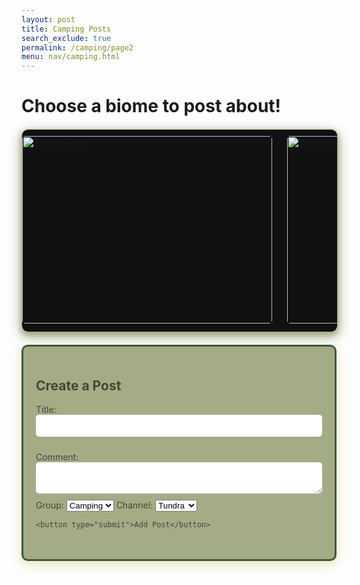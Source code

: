```yaml
---
layout: post 
title: Camping Posts
search_exclude: true
permalink: /camping/page2
menu: nav/camping.html
---
```


<style>
    /* Shared Flex Container */
    .flex-column-centered {
        display: flex;
        flex-direction: column;
        align-items: center;
        width: 100%;
        padding: 20px;
        box-sizing: border-box;
    }

    /* Shared Form and Post Styles */
    .form-container, .post-item {
        display: flex;
        flex-direction: column;
        width: 100%;
        max-width: 800px;
        background-color: #a4ac86;
        box-shadow: 0 4px 8px 0 #e9edc9, 0 6px 20px 0 #e9edc9;
        padding: 20px;
        border-radius: 10px;
        border: 3px solid #3a5a40;
        color: #414833;
        margin-bottom: 20px;
        box-sizing: border-box;
    }

    /* Text Styling for Post Items */
    .post-item h3, .post-item p {
        margin: 0 0 10px;
        width: 100%;
    }

    /* Styling for Form Labels */
    .form-container label {
        margin-bottom: 5px;
    }

    /* Styling for Form Inputs and Textareas */
    .form-container input, .form-container textarea {
        margin-bottom: 10px;
        padding: 10px;
        border-radius: 5px;
        border: none;
        width: 100%;
    }

    /* Button Styling for Form */
    .form-container button {
        padding: 10px;
        border-radius: 5px;
        border: none;
        background-color: #a4ac86;
        color: #414833;
        cursor: pointer;
    }

    /* Shared Container for Details Section */
    .details {
        display: flex;
        flex-direction: column;
        align-items: center;
        width: 100%;
        max-width: 1200px;
        padding: 20px;
        box-sizing: border-box;
    }

    .button {
        display: block !important; /* Force the button to display */
    }


    .image-scroller {
        width: 100%;
        overflow-x: scroll;
        overflow-y: hidden;
        white-space: nowrap;
        background-color: #111;
        border: 1px solid #a4ac86;
        border-radius: 10px;
        box-shadow: 0 4px 8px 0 #a4ac86, 0 6px 20px 0 #a4ac86;
        margin: 20px auto;
        padding: 10px 0;
    }

    .image-scroller img {
        display: inline-block;
        width: 400px;
        height: 300px;
        margin-right: 10px;
        border-radius: 5px;
        object-fit: cover;
    }

</style>


# Choose a biome to post about!
<!-- try new post function -->


<div class="image-scroller">
    <img src="{{ site.baseurl }}/images/camping/beachcamping.jpg" alt="Beach Biome">
     <img src="{{ site.baseurl }}/images/camping/desertcamping.png" alt="Desert Biome" style="margin-left: 10px;">
    <img src="{{ site.baseurl }}/images/camping/forestcamping.jpg" alt="Forest Biome">
    <img src="{{ site.baseurl }}/images/camping/tundracamping.jpg" alt="Tundra Biome">
</div>


<div class="container">
    <div class="form-container">
  <h2>Create a Post</h2>
  <form id="postForm">
    <label for="title">Title:</label>
    <input type="text" id="title" name="title" required>
    <p></p>
    <label for="comment">Comment:</label>
    <textarea id="comment" name="comment" required></textarea>
    <!-- Dropdowns for Group and Channel Selection -->
    <div class="dropdown-container">
      <label for="group-select">Group:</label>
      <select id="group-select" name="group">
        <option value="camping">Camping</option>
      </select>
      <label for="channel-select">Channel:</label>
      <select id="channel-select" name="channel">
        <option value=5>Tundra</option> <!-- original had both this and other parts with data-channel-id for the value portion. didn't work for my version so changed to value. this was how it is in the one channel post function -->
        <option value=6>Forest</option>
        <option value=7>Aquatic</option>
        <option value=8>Desert</option>
      </select>
    </div>

    <button type="submit">Add Post</button>
  </form>
  </div>

  <div>
    <p id="count"></p>
    <div class="details" id="details"></div>
  </div>

  <script>
  // Toggle visibility of item lists
  function toggleItems(id) {
    const selectedItem = document.getElementById(id);
    const currentState = selectedItem.style.display;
    selectedItem.style.display = currentState === 'none' ? 'block' : 'none';
  }

  // Handle item selection
  function selectItem(button, type, category) {
    const color = type === 'most' ? 'green' : 'red';
    button.style.backgroundColor = color;
    button.style.color = 'white';

    // Show the post form
    const formContainer = document.getElementById('form-container');
    formContainer.style.display = 'block';

    // Pre-fill form data based on the selected category
    document.getElementById('title').value = `${category} - ${type} favorite`;
    document.getElementById('comment').value = `I selected ${button.innerText} as my ${type} favorite because`;
    // Set the group to "camping" and set the category for the dropdown
    document.getElementById('group-select').value = 'camping';
    document.getElementById('channel-select').value = category;

    const channelID = button.getAttribute('data-channel-id');
    document.getElementById('postForm').setAttribute('data-channel-id', channelID); // Save the channel ID to the form
  }
</script>

<script type="module">
  // delete function in its own script tag to put it in a global scope/independent 
  import { pythonURI, fetchOptions } from '{{ site.baseurl }}/assets/js/api/config.js';

    console.log('deletePost function is defined:', typeof deletePost === 'function');
    
    //attatch deletePost defintion to global window so that deletePost can still globally be defined under a script module 
    window.deletePost = async function deletePost(postId) {
      
      const token = localStorage.getItem('token'); 
        try {
          
            const response = await fetch(`${pythonURI}/api/campingPost`, {
              ...fetchOptions,
                method: 'DELETE',
                headers: {
                    'Content-Type': 'application/json',
                    'Authorization': `Bearer ${token}`
                },
                body: JSON.stringify({ id: postId })
            });

            if (!response.ok) {
                throw new Error('Failed to delete post: ' + response.statusText);
            }

            const data = await response.json();
            console.log('Post deleted successfully:', data.message);

            // Remove the deleted post from the UI
            document.querySelector(`#post-${postId}`).remove();

            // Update post count
            document.getElementById('count').innerHTML = `<h4>Total Posts: ${posts.length || 0}</h4>`;

        } catch (error) {
            console.error('Error deleting post:', error);
        }
    }
</script>

<script type="module">
document.addEventListener('DOMContentLoaded', async () => {
    const channelSelect = document.getElementById('channel-select');
    const selectedChannelId = channelSelect.value; // Get the selected channel from dropdown
    await fetchData(selectedChannelId); // Fetch posts BEFORE anything else
});

  import { pythonURI, fetchOptions } from '{{ site.baseurl }}/assets/js/api/config.js';

  // Fetch all arguments for a specific channel
  async function fetchArguments(channelId) {
    try {
      const response = await fetch(`${pythonURI}/api/campingPosts/filter`, {
        ...fetchOptions,
        method: 'POST',
        headers: { 'Content-Type': 'application/json' },
        body: JSON.stringify({ channel_id: channelId })
      });

      if (!response.ok) throw new Error('Failed to fetch arguments: ' + response.statusText);

      const argumentsData = await response.json();
      argumentContainer.innerHTML = ""; // Clear existing arguments

      argumentsData.forEach(arg => {
        const card = document.createElement("div");
        card.classList.add("argument-card");

        const text = document.createElement("p");
        text.innerHTML = `<strong>${arg.user_name}:</strong> ${arg.comment}`; // Adjusted to match backend response structure

        card.appendChild(text);
        argumentContainer.appendChild(card);
      });
    } catch (error) {
      console.error('Error fetching arguments:', error);
    }
  }

  // Handle item selection
  function selectItem(button, type, category) {
    const color = type === 'most' ? 'green' : 'red';
    button.style.backgroundColor = color;
    button.style.color = 'white';

    // Create a post when an item is selected
    if (type === 'most') {
      document.getElementById('group-select').value = "camping";
      document.getElementById('channel-select').value = category;

      const postForm = document.getElementById('form-container');
      postForm.style.display = "block"; // Display post 
    }
  }

  // Handle form submission
  document.getElementById('postForm').addEventListener('submit', async (e) => {
    e.preventDefault();

    const title = document.getElementById('title').value;
    const comment = document.getElementById('comment').value;
    const group = document.getElementById('group-select').value;
    const channel = document.getElementById('channel-select').value;
    const channelID = document.getElementById('channel-select').value; // changed from original- now this will use the channel value that is chosen from channel select instead of data-channel-id
    const postData = {
      "title": title, 
      "comment": comment,
      "channel_id": channelID 
    }

    console.log(postData) // add this temporarily to see what comes up in inspect console 

    try {
      const response = await fetch(`${pythonURI}/api/campingPost`, {
        ...fetchOptions,
        method: 'POST',
        headers: { 'Content-Type': 'application/json' },
        body: JSON.stringify(postData)
      });

      if (!response.ok) throw new Error('Failed to add post: ' + response.statusText);
      alert("Post added successfully!");

      await fetchData(channelID); // Refresh posts for the current channel

    } catch (error) {
      console.error('Error adding post:', error);
    }
  });

async function fetchPost(channelId) {
    try {
        // Fetch posts from the endpoint
        const response = await fetch(`${pythonURI}/api/campingPost`, {
            ...fetchOptions,
            method: 'POST',
            headers: {
                'Content-Type': 'application/json'
            },
            body: JSON.stringify({ channel_id: channelId, user_id: userId }) // Adjust payload as needed
        });

        if (!response.ok) {
            throw new Error('Failed to fetch posts: ' + response.statusText);
        }

        // Parse the response to get the posts data
        const posts = await response.json();

        // Update the total posts count
        const countDiv = document.getElementById('count');
        countDiv.innerHTML = `<h4>Total Posts: ${posts.length || 0}</h4>`;

        // Clear and update the details section with the fetched posts
        const detailsDiv = document.getElementById('details');
        detailsDiv.innerHTML = ''; // Clear existing content

        // Loop through the posts and display them
        posts.forEach(post => {
            const postElement = document.createElement('div');
            postElement.className = 'post-item';
            postElement.style.marginBottom = '20px';
            postElement.id = `post-${post.id}`;

            // Create the delete button
            const deleteButton = `<button onclick="deletePost(${post.id})">Delete</button>`;

            // Add post content
            postElement.innerHTML = `
                <h3>${post.title}</h3>
                <p style="font-size: 0.9rem; color: #000000;"><em>${post.user_name}</em></p>
                <p>${post.comment}</p>
                ${deleteButton}
            `;

            detailsDiv.appendChild(postElement);
        });
    } catch (error) {
        console.error('Error fetching posts:', error);
    }
}


    /**
     * Fetch and display posts
     */
  async function fetchData(channelId) {
    try {
      const response = await fetch(`${pythonURI}/api/campingPosts/filter`, {
        ...fetchOptions,
            method: 'POST',
            headers: {
                'Content-Type': 'application/json'
            },
            body: JSON.stringify({ channel_id: channelId })
        });
        if (!response.ok) {
            throw new Error('Failed to fetch posts: ' + response.statusText);
        }

        const postData = await response.json();
        document.getElementById('count').innerHTML = `<h4>Total Posts: ${postData.length || 0}</h4>`;
        const detailsDiv = document.getElementById('details');
        detailsDiv.innerHTML = '';

        postData.forEach(post => {
            const postElement = document.createElement('div');
            postElement.className = 'post-item';
            postElement.style.marginBottom = "20px";
            postElement.id = `post-${post.id}`;

             // Create the delete button
            const deleteButton = `<button onclick="deletePost(${post.id})">Delete</button>`;
            postElement.innerHTML = `
                <h3>${post.title}</h3>
                <p style="font-size: 0.9rem; color: #000000;"><em>${post.user_name}</em></p>
                <p>${post.comment}</p>
                ${deleteButton}
            `;

            postElement.innerHTML = `
                <h3>${post.title}</h3>
                <p style="font-size: 0.9rem; color: #000000;"><em>${post.user_name}</em></p>
                <p>${post.comment}</p>
                ${deleteButton}
            `;

            detailsDiv.appendChild(postElement);
        });
    } catch (error) {
        console.error('Error fetching data:', error);
    }
}

window.deletePost = async function deletePost(postId) {
    const token = localStorage.getItem('token');  // Get token from localStorage
    try {
        const response = await fetch(`${pythonURI}/api/campingPost`, {
            ...fetchOptions,
            method: 'DELETE',
            headers: {
                'Content-Type': 'application/json',
                'Authorization': `Bearer ${token}`  
            },
            body: JSON.stringify({ id: postId })  // Send the postId to delete the specific post
        });

        if (!response.ok) {
            throw new Error('Failed to delete post: ' + response.statusText);
        }

        const data = await response.json();
        console.log('Post deleted successfully:', data.message);

        //remove post from dom by postid
        document.querySelector(`#post-${postId}`).remove();  
    } catch (error) {
        console.error('Error deleting post:', error);
    }
}

document.addEventListener('DOMContentLoaded', () => {
    const channelSelect = document.getElementById('channel-select');
    const selectedChannelId = channelSelect.value; // Get the selected channel from dropdown
    fetchData(selectedChannelId); // Fetch posts for the selected channel
});

document.getElementById('channel-select').addEventListener('change', function () {
    const selectedChannelId = this.value; // Get the selected channel
    fetchData(selectedChannelId); // Fetch posts for the new selection
});


</script>


